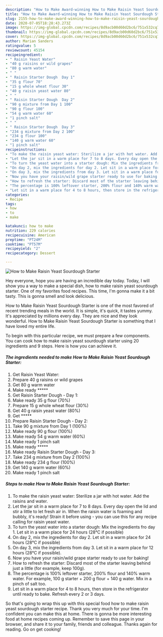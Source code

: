 ```yaml
---
description: "How to Make Award-winning How to Make Raisin Yeast Sourdough Starter"
title: "How to Make Award-winning How to Make Raisin Yeast Sourdough Starter"
slug: 2155-how-to-make-award-winning-how-to-make-raisin-yeast-sourdough-starter
date: 2020-07-05T18:28:43.273Z
image: https://img-global.cpcdn.com/recipes/8d9acb00d60d2bc6/751x532cq70/how-to-make-raisin-yeast-sourdough-starter-recipe-main-photo.jpg
thumbnail: https://img-global.cpcdn.com/recipes/8d9acb00d60d2bc6/751x532cq70/how-to-make-raisin-yeast-sourdough-starter-recipe-main-photo.jpg
cover: https://img-global.cpcdn.com/recipes/8d9acb00d60d2bc6/751x532cq70/how-to-make-raisin-yeast-sourdough-starter-recipe-main-photo.jpg
author: Marian Sanders
ratingvalue: 5
reviewcount: 45154
recipeingredient:
- " Raisin Yeast Water"
- "40 g raisins or wild grapes"
- "80 g warm water"
- " "
- " Raisin Starter Dough  Day 1"
- "35 g flour 70"
- "15 g whole wheat flour 30"
- "40 g raisin yeast water 80"
- " "
- " Raisin Starter Dough  Day 2"
- "90 g mixture from Day 1 100"
- "90 g flour 100"
- "54 g warm water 60"
- "1 pinch salt"
- " "
- " Raisin Starter Dough  Day 3"
- "234 g mixture from Day 2 100"
- "234 g flour 100"
- "140 g warm water 60"
- "1 pinch salt"
recipeinstructions:
- "To make the raisin yeast water: Sterilize a jar with hot water. Add the raisins and water."
- "Let the jar sit in a warm place for 7 to 8 days. Every day open the lid and stir a little to let fresh air in. When the raisin water is foaming and bubbly, it&#39;s ready! Strain it before using - you can use this for any recipe calling for raisin yeast water."
- "To turn the yeast water into a starter dough: Mix the ingredients fro day 1. Let sit in a warm place for 24 hours (28°C if possible)"
- "On day 2, mix the ingredients for day 2. Let sit in a warm place for 24 hours (28°C if possible)"
- "On day 3, mix the ingredients from day 3. Let sit in a warm place for 12 hours (28°C if possible)."
- "Now you have your raisin/wild grape starter ready to use for baking!"
- "How to refresh the starter: Discard most of the starter leaving behind just a little (for example, keep 100g)."
- "The percentage is 100% leftover starter, 200% flour and 140% warm water. For example, 100 g starter + 200 g flour + 140 g water. Mix in a pinch of salt too."
- "Let sit in a warm place for 4 to 8 hours, then store in the refrigerator until ready to bake. Refresh every 2 or 3 days."
categories:
- Recipe
tags:
- how
- to
- make

katakunci: how to make 
nutrition: 229 calories
recipecuisine: American
preptime: "PT24M"
cooktime: "PT57M"
recipeyield: "2"
recipecategory: Dessert

---
```



![How to Make Raisin Yeast Sourdough Starter](https://img-global.cpcdn.com/recipes/8d9acb00d60d2bc6/751x532cq70/how-to-make-raisin-yeast-sourdough-starter-recipe-main-photo.jpg)

Hey everyone, hope you are having an incredible day today. Today, I will show you a way to make a special dish, how to make raisin yeast sourdough starter. One of my favorites food recipes. This time, I'm gonna make it a bit tasty. This is gonna smell and look delicious.



How to Make Raisin Yeast Sourdough Starter is one of the most favored of recent trending meals in the world. It is simple, it's quick, it tastes yummy. It's appreciated by millions every day. They are nice and they look wonderful. How to Make Raisin Yeast Sourdough Starter is something that I have loved my entire life.


To begin with this particular recipe, we must prepare a few components. You can cook how to make raisin yeast sourdough starter using 20 ingredients and 9 steps. Here is how you can achieve it.

<!--inarticleads1-->

##### The ingredients needed to make How to Make Raisin Yeast Sourdough Starter:

1. Get  Raisin Yeast Water:
1. Prepare 40 g raisins or wild grapes
1. Get 80 g warm water
1. Make ready  *****
1. Get  Raisin Starter Dough - Day 1:
1. Make ready 35 g flour (70%)
1. Prepare 15 g whole wheat flour (30%)
1. Get 40 g raisin yeast water (80%)
1. Get  *****
1. Prepare  Raisin Starter Dough - Day 2:
1. Take 90 g mixture from Day 1 (100%)
1. Make ready 90 g flour (100%)
1. Make ready 54 g warm water (60%)
1. Make ready 1 pinch salt
1. Make ready  *****
1. Make ready  Raisin Starter Dough - Day 3:
1. Take 234 g mixture from Day 2 (100%)
1. Make ready 234 g flour (100%)
1. Get 140 g warm water (60%)
1. Make ready 1 pinch salt




<!--inarticleads2-->

##### Steps to make How to Make Raisin Yeast Sourdough Starter:

1. To make the raisin yeast water: Sterilize a jar with hot water. Add the raisins and water.
1. Let the jar sit in a warm place for 7 to 8 days. Every day open the lid and stir a little to let fresh air in. When the raisin water is foaming and bubbly, it&#39;s ready! Strain it before using - you can use this for any recipe calling for raisin yeast water.
1. To turn the yeast water into a starter dough: Mix the ingredients fro day 1. Let sit in a warm place for 24 hours (28°C if possible)
1. On day 2, mix the ingredients for day 2. Let sit in a warm place for 24 hours (28°C if possible)
1. On day 3, mix the ingredients from day 3. Let sit in a warm place for 12 hours (28°C if possible).
1. Now you have your raisin/wild grape starter ready to use for baking!
1. How to refresh the starter: Discard most of the starter leaving behind just a little (for example, keep 100g).
1. The percentage is 100% leftover starter, 200% flour and 140% warm water. For example, 100 g starter + 200 g flour + 140 g water. Mix in a pinch of salt too.
1. Let sit in a warm place for 4 to 8 hours, then store in the refrigerator until ready to bake. Refresh every 2 or 3 days.




So that's going to wrap this up with this special food how to make raisin yeast sourdough starter recipe. Thank you very much for your time. I'm confident you can make this at home. There is gonna be more interesting food at home recipes coming up. Remember to save this page in your browser, and share it to your family, friends and colleague. Thanks again for reading. Go on get cooking!
